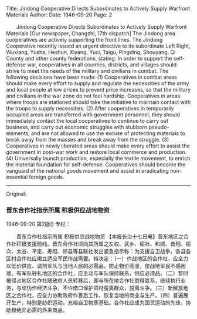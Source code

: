 Title: Jindong Cooperative Directs Subordinates to Actively Supply Warfront Materials
Author:
Date: 1946-09-20
Page: 2

　　Jindong Cooperative Directs Subordinates to Actively Supply Warfront Materials
    [Our newspaper, Changzhi, 17th dispatch] The Jindong area cooperatives are actively supporting the front lines. The Jindong Cooperative recently issued an urgent directive to its subordinate Left Right, Wuxiang, Yushe, Heshun, Xiyang, Yuci, Taigu, Pingding, Shouyang, Qi County and other county federations, stating: In order to support the self-defense war, cooperatives in all counties, districts, and villages should strive to meet the needs of the military and civilians in combat. The following decisions have been made: (1) Cooperatives in combat areas should make every effort to supply and regulate the necessities of the army and local people at low prices to prevent price increases, so that the military and civilians in the war zone do not feel hardship. Cooperatives in areas where troops are stationed should take the initiative to maintain contact with the troops to supply necessities. (2) After cooperatives in temporarily occupied areas are transferred with government personnel, they should immediately contact the local cooperatives to continue to carry out business, and carry out economic struggles with stubborn pseudo-elements, and are not allowed to use the excuse of protecting materials to break away from the masses and break away from the struggle. (3) Cooperatives in newly liberated areas should make every effort to assist the government in post-war work and restore local commerce and production. (4) Universally launch production, especially the textile movement, to enrich the material foundation for self-defense. Cooperatives should become the vanguard of the national goods movement and assist in eradicating non-essential foreign goods.



<hr /> 

Original: 


### 晋东合作社指示所属  积极供应战地物资

1946-09-20
第2版()
专栏：

　　晋东合作社指示所属
    积极供应战地物资
    【本报长治十七日电】晋东地区之合作社积极支援前线。晋东合作社顷向其所属之左权、武乡、榆社、和顺、昔阳、榆次、太谷、平定、寿阳、祁县等县联社发出紧急指示称：为支援自卫战争，各县各区村合作社应竭立适应军民作战需要。特决定：（一）作战地区的合作社，应全力以低价供应、调剂军队与当地人民的必需品，防止物价高涨，使战地军民不感困难。有军队驻扎地区的合作社，应主动与军队保持联系，供应必须品。（二）暂时被侵占地区合作社随政府人员转移后，即与所在地合作社取得联系，继续执行业务，与顽伪作经济斗争，不许借口保护资材脱离群众，脱离斗争。（三）新解放地区之合作社，应全力协助政府作善后工作，恢复当地的商业与生产。（四）普遍展开生产，特别是纺织运动，充裕自卫物质基础。合作社应成为国货运动的先锋，协助根绝非必需的外来商品。

